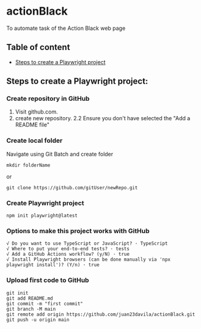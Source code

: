 # actionBlack
To automate task of the Action Black web page

## Table of content
- [Steps to create a Playwright project](#steps-to-create-a-playwright-project)


## Steps to create a Playwright project:

### Create repository in GitHub

1. Visit github.com.
2. create new repository.
    2.2 Ensure you don't have selected the "Add a README file"

### Create local folder

Navigate using Git Batch and create folder
```
mkdir folderName
```
or
```
git clone https://github.com/gitUser/newRepo.git
```


### Create Playwright project

```
npm init playwright@latest
```

### Options to make this project works with GitHub

```
√ Do you want to use TypeScript or JavaScript? · TypeScript
√ Where to put your end-to-end tests? · tests
√ Add a GitHub Actions workflow? (y/N) · true
√ Install Playwright browsers (can be done manually via 'npx playwright install')? (Y/n) · true
```

### Upload first code to GitHub

```
git init
git add README.md
git commit -m "first commit"
git branch -M main
git remote add origin https://github.com/juan23davila/actionBlack.git
git push -u origin main
```